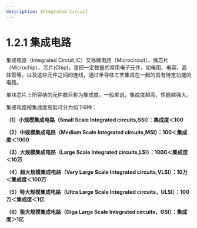 ```yaml
---
description: Integrated Circuit
---
```


# 1.2.1 集成电路

集成电路（Integrated Circuit,IC）又称微电路（Microcircuit）、微芯片（Microchip）、芯片(Chip)，是把一定数量的常用电子元件，如电阻、电容、晶体管等，以及这些元件之间的连线，通过半导体工艺集成在一起的具有特定功能的电路。

单块芯片上所容纳的元件数目称为集成度。一般来说，集成度越高，性能越强大。

集成电路按集成度高低可分为如下6种：

**（1）小规模集成电路（Small Scale Integrated circuits,SSI）：集成度＜100**

**（2）中规模集成电路（Medium Scale Integrated circuits,MSI）：100＜集成度＜1000**

**（3）大规模集成电路（Large Scale Integrated circuits,LSI）：1000＜集成度＜10万**

**（4）超大规模集成电路（Very Large Scale Integrated circuits,VLSI）：10万＜集成度＜100万**

**（5）特大规模集成电路（Ultra Large Scale Integrated circuits，ULSI）：100万＜集成度＜1亿**

**（6）极大规模集成电路（Giga Large Scale Integrated circuits，GSI）：集成度＞1亿**
